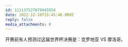 ```yaml
---
id: 111137527879445554
date: 2022-12-10T15:45:46.000Z
reply: false
media_attachments: 0
---
```


开赛前有人预测过这届世界杯决赛是：克罗地亚 VS 摩洛哥。

